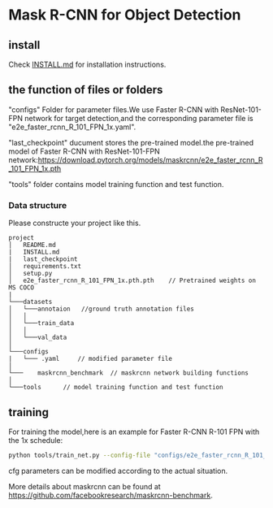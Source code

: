 # Mask R-CNN for Object Detection

## install

Check [INSTALL.md](INSTALL.md) for installation instructions.

## the function of files or folders

"configs" Folder for parameter files.We use Faster R-CNN with ResNet-101-FPN network  for target detection,and the corresponding parameter file is "e2e_faster_rcnn_R_101_FPN_1x.yaml".

"last_checkpoint" ducument stores the pre-trained model.the pre-trained model of Faster R-CNN with ResNet-101-FPN network:https://download.pytorch.org/models/maskrcnn/e2e_faster_rcnn_R_101_FPN_1x.pth

"tools" folder contains model training function and test function.

### Data structure 
Please constructe your project like this.
```
project
│   README.md
|   INSTALL.md
|   last_checkpoint
│   requirements.txt    
│   setup.py
│   e2e_faster_rcnn_R_101_FPN_1x.pth.pth    // Pretrained weights on MS COCO
|  
└───datasets
│   └───annotaion   //ground truth annotation files
│   │ 
│   └───train_data   
│   │ 
│   └───val_data   
│   
└───configs
|   └─── .yaml     // modified parameter file
│ 
└─── 	maskrcnn_benchmark  // maskrcnn network building functions
│ 
└───tools      // model training function and test function
```

## training

For training the model,here is an example for Faster R-CNN R-101 FPN with the 1x schedule:
```bash
python tools/train_net.py --config-file "configs/e2e_faster_rcnn_R_101_FPN_1x.yaml" SOLVER.IMS_PER_BATCH 2 SOLVER.BASE_LR 0.0025 SOLVER.MAX_ITER 720000 SOLVER.STEPS "(480000, 640000)" TEST.IMS_PER_BATCH 1
```
cfg parameters can be modified according to the actual situation.

More details about maskrcnn can be found at https://github.com/facebookresearch/maskrcnn-benchmark.

